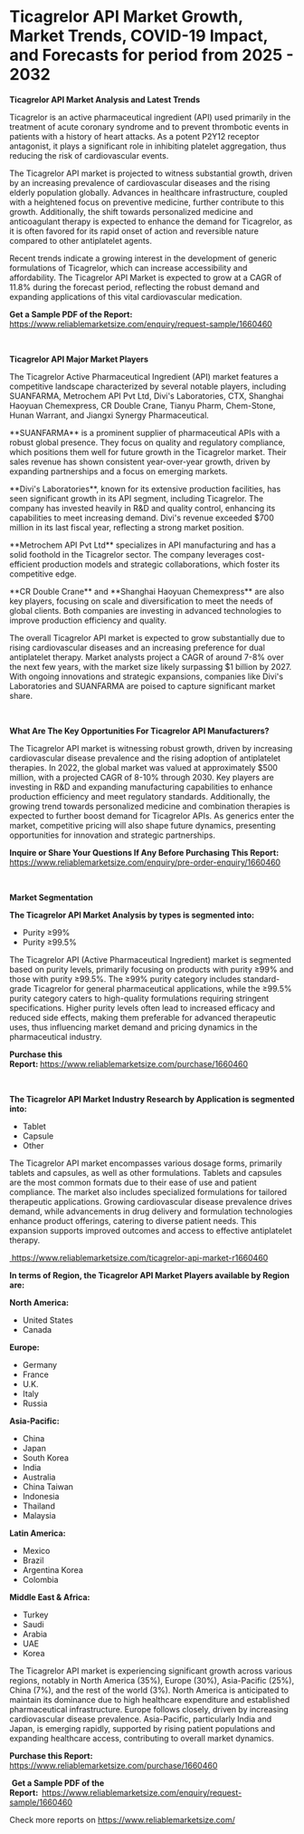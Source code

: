 <p><h1>Ticagrelor API Market Growth, Market Trends, COVID-19 Impact, and Forecasts for period from 2025 - 2032</h1></p><p><strong>Ticagrelor API Market Analysis and Latest Trends</strong></p>
<p><p>Ticagrelor is an active pharmaceutical ingredient (API) used primarily in the treatment of acute coronary syndrome and to prevent thrombotic events in patients with a history of heart attacks. As a potent P2Y12 receptor antagonist, it plays a significant role in inhibiting platelet aggregation, thus reducing the risk of cardiovascular events.</p><p>The Ticagrelor API market is projected to witness substantial growth, driven by an increasing prevalence of cardiovascular diseases and the rising elderly population globally. Advances in healthcare infrastructure, coupled with a heightened focus on preventive medicine, further contribute to this growth. Additionally, the shift towards personalized medicine and anticoagulant therapy is expected to enhance the demand for Ticagrelor, as it is often favored for its rapid onset of action and reversible nature compared to other antiplatelet agents.</p><p>Recent trends indicate a growing interest in the development of generic formulations of Ticagrelor, which can increase accessibility and affordability. The Ticagrelor API Market is expected to grow at a CAGR of 11.8% during the forecast period, reflecting the robust demand and expanding applications of this vital cardiovascular medication.</p></p>
<p><strong>Get a Sample PDF of the Report:&nbsp;</strong> <a href="https://www.reliablemarketsize.com/enquiry/request-sample/1660460?utm_campaign=3205&utm_medium=2&utm_source=Github&utm_content=ia&utm_term=29032025&utm_id=ticagrelor-api">https://www.reliablemarketsize.com/enquiry/request-sample/1660460</a></p>
<p>&nbsp;</p>
<p><strong>Ticagrelor API Major Market Players</strong></p>
<p><p>The Ticagrelor Active Pharmaceutical Ingredient (API) market features a competitive landscape characterized by several notable players, including SUANFARMA, Metrochem API Pvt Ltd, Divi's Laboratories, CTX, Shanghai Haoyuan Chemexpress, CR Double Crane, Tianyu Pharm, Chem-Stone, Hunan Warrant, and Jiangxi Synergy Pharmaceutical.</p><p>**SUANFARMA** is a prominent supplier of pharmaceutical APIs with a robust global presence. They focus on quality and regulatory compliance, which positions them well for future growth in the Ticagrelor market. Their sales revenue has shown consistent year-over-year growth, driven by expanding partnerships and a focus on emerging markets.</p><p>**Divi's Laboratories**, known for its extensive production facilities, has seen significant growth in its API segment, including Ticagrelor. The company has invested heavily in R&D and quality control, enhancing its capabilities to meet increasing demand. Divi's revenue exceeded $700 million in its last fiscal year, reflecting a strong market position.</p><p>**Metrochem API Pvt Ltd** specializes in API manufacturing and has a solid foothold in the Ticagrelor sector. The company leverages cost-efficient production models and strategic collaborations, which foster its competitive edge. </p><p>**CR Double Crane** and **Shanghai Haoyuan Chemexpress** are also key players, focusing on scale and diversification to meet the needs of global clients. Both companies are investing in advanced technologies to improve production efficiency and quality.</p><p>The overall Ticagrelor API market is expected to grow substantially due to rising cardiovascular diseases and an increasing preference for dual antiplatelet therapy. Market analysts project a CAGR of around 7-8% over the next few years, with the market size likely surpassing $1 billion by 2027. With ongoing innovations and strategic expansions, companies like Divi's Laboratories and SUANFARMA are poised to capture significant market share.</p></p>
<p>&nbsp;</p>
<p><strong>What Are The Key Opportunities For Ticagrelor API Manufacturers?</strong></p>
<p><p>The Ticagrelor API market is witnessing robust growth, driven by increasing cardiovascular disease prevalence and the rising adoption of antiplatelet therapies. In 2022, the global market was valued at approximately $500 million, with a projected CAGR of 8-10% through 2030. Key players are investing in R&D and expanding manufacturing capabilities to enhance production efficiency and meet regulatory standards. Additionally, the growing trend towards personalized medicine and combination therapies is expected to further boost demand for Ticagrelor APIs. As generics enter the market, competitive pricing will also shape future dynamics, presenting opportunities for innovation and strategic partnerships.</p></p>
<p><strong>Inquire or Share Your Questions If Any Before Purchasing This Report:</strong> <a href="https://www.reliablemarketsize.com/enquiry/pre-order-enquiry/1660460?utm_campaign=3205&utm_medium=2&utm_source=Github&utm_content=ia&utm_term=29032025&utm_id=ticagrelor-api">https://www.reliablemarketsize.com/enquiry/pre-order-enquiry/1660460</a></p>
<p>&nbsp;</p>
<p><strong>Market Segmentation</strong></p>
<p><strong>The Ticagrelor API Market Analysis by types is segmented into:</strong></p>
<p><ul><li>Purity ≥99%</li><li>Purity ≥99.5%</li></ul></p>
<p><p>The Ticagrelor API (Active Pharmaceutical Ingredient) market is segmented based on purity levels, primarily focusing on products with purity ≥99% and those with purity ≥99.5%. The ≥99% purity category includes standard-grade Ticagrelor for general pharmaceutical applications, while the ≥99.5% purity category caters to high-quality formulations requiring stringent specifications. Higher purity levels often lead to increased efficacy and reduced side effects, making them preferable for advanced therapeutic uses, thus influencing market demand and pricing dynamics in the pharmaceutical industry.</p></p>
<p><strong>Purchase this Report:&nbsp;</strong><a href="https://www.reliablemarketsize.com/purchase/1660460?utm_campaign=3205&utm_medium=2&utm_source=Github&utm_content=ia&utm_term=29032025&utm_id=ticagrelor-api">https://www.reliablemarketsize.com/purchase/1660460</a></p>
<p>&nbsp;</p>
<p><strong>The Ticagrelor API Market Industry Research by Application is segmented into:</strong></p>
<p><ul><li>Tablet</li><li>Capsule</li><li>Other</li></ul></p>
<p><p>The Ticagrelor API market encompasses various dosage forms, primarily tablets and capsules, as well as other formulations. Tablets and capsules are the most common formats due to their ease of use and patient compliance. The market also includes specialized formulations for tailored therapeutic applications. Growing cardiovascular disease prevalence drives demand, while advancements in drug delivery and formulation technologies enhance product offerings, catering to diverse patient needs. This expansion supports improved outcomes and access to effective antiplatelet therapy.</p></p>
<p><a href="https://www.reliablemarketsize.com/ticagrelor-api-market-r1660460?utm_campaign=3205&utm_medium=2&utm_source=Github&utm_content=ia&utm_term=29032025&utm_id=ticagrelor-api">&nbsp;https://www.reliablemarketsize.com/ticagrelor-api-market-r1660460</a></p>
<p><strong>In terms of Region, the Ticagrelor API Market Players available by Region are:</strong></p>
<p>
    <p> <strong> North America: </strong>
        <ul>
            <li>United States</li>
            <li>Canada</li>
        </ul>
        </p> 
    <p> <strong> Europe: </strong>
        <ul>
            <li>Germany</li>
            <li>France</li>
            <li>U.K.</li>
            <li>Italy</li>
            <li>Russia</li>
        </ul>
        </p> 
    <p> <strong> Asia-Pacific: </strong>
        <ul>
            <li>China</li>
            <li>Japan</li>
            <li>South Korea</li>
            <li>India</li>
            <li>Australia</li>
            <li>China Taiwan</li>
            <li>Indonesia</li>
            <li>Thailand</li>
            <li>Malaysia</li>
        </ul>
        </p> 
    <p> <strong> Latin America: </strong>
        <ul>
            <li>Mexico</li>
            <li>Brazil</li>
            <li>Argentina Korea</li>
            <li>Colombia</li>
        </ul>
        </p> 
    <p> <strong> Middle East & Africa: </strong>
        <ul>
            <li>Turkey</li>
            <li>Saudi</li>
            <li>Arabia</li>
            <li>UAE</li>
            <li>Korea</li>
        </ul>
    </p>
    </p>
<p><p>The Ticagrelor API market is experiencing significant growth across various regions, notably in North America (35%), Europe (30%), Asia-Pacific (25%), China (7%), and the rest of the world (3%). North America is anticipated to maintain its dominance due to high healthcare expenditure and established pharmaceutical infrastructure. Europe follows closely, driven by increasing cardiovascular disease prevalence. Asia-Pacific, particularly India and Japan, is emerging rapidly, supported by rising patient populations and expanding healthcare access, contributing to overall market dynamics.</p></p>
<p><strong>Purchase this Report: </strong><a href="https://www.reliablemarketsize.com/purchase/1660460?utm_campaign=3205&utm_medium=2&utm_source=Github&utm_content=ia&utm_term=29032025&utm_id=ticagrelor-api">https://www.reliablemarketsize.com/purchase/1660460</a></p>
<p>&nbsp;<strong>Get a Sample PDF of the Report:&nbsp;&nbsp;</strong><a href="https://www.reliablemarketsize.com/enquiry/request-sample/1660460?utm_campaign=3205&utm_medium=2&utm_source=Github&utm_content=ia&utm_term=29032025&utm_id=ticagrelor-api">https://www.reliablemarketsize.com/enquiry/request-sample/1660460</a></p>
<p><strong></strong></p>
<p>Check more reports on <a href="https://www.reliablemarketsize.com/?utm_campaign=3205&utm_medium=2&utm_source=Github&utm_content=ia&utm_term=29032025&utm_id=ticagrelor-api">https://www.reliablemarketsize.com/</a></p>